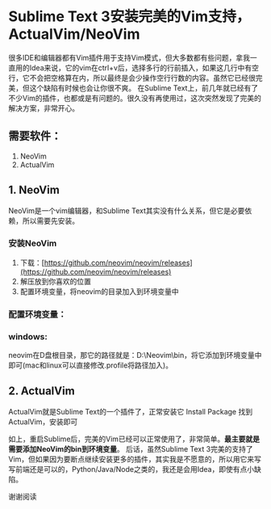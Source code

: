 # Sublime Text 3安装完美的Vim支持，ActualVim/NeoVim

很多IDE和编辑器都有Vim插件用于支持Vim模式，但大多数都有些问题，拿我一直用的Idea来说，它的vim在ctrl+v后，选择多行的行前插入，如果这几行中有空行，它不会把空格算在内，所以最终是会少操作空行行数的内容。虽然它已经很完美，但这个缺陷有时候也会让你很不爽。
在Sublime Text上，前几年就已经有了不少Vim的插件，也都或是有问题的。很久没有再使用过，这次突然发现了完美的解决方案，非常开心。
## 需要软件：
1. NeoVim
2. ActualVim

## 1. NeoVim
NeoVim是一个vim编辑器，和Sublime Text其实没有什么关系，但它是必要依赖，所以需要先安装。

### 安装NeoVim
1. 下载：[https://github.com/neovim/neovim/releases](https://github.com/neovim/neovim/releases)
2. 解压放到你喜欢的位置
3. 配置环境变量，将neovim的目录加入到环境变量中

### 配置环境变量：
### windows:
neovim在D盘根目录，那它的路径就是：D:\Neovim\bin，将它添加到环境变量中即可(mac和linux可以直接修改.profile将路径加入)。

## 2. ActualVim
ActualVim就是Sublime Text的一个插件了，正常安装它
Install Package
找到ActualVim，安装即可

如上，重启Sublime后，完美的Vim已经可以正常使用了，非常简单。**最主要就是需要添加NeoVim的bin到环境变量**。
后话，虽然Sublime Text 3完美的支持了Vim，但如果因为要断点继续安装更多的插件，其实我是不愿意的，所以用它来写写前端还是可以的，Python/Java/Node之类的，我还是会用Idea，即使有点小缺陷。

谢谢阅读
